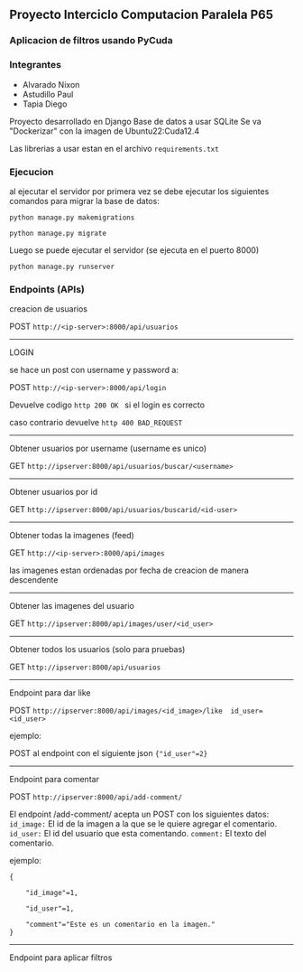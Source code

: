## Proyecto Interciclo Computacion Paralela P65
### Aplicacion de filtros usando PyCuda
### Integrantes
* Alvarado Nixon
* Astudillo Paul
* Tapia Diego

Proyecto desarrollado en Django
Base de datos a usar SQLite
Se va "Dockerizar" con la imagen de Ubuntu22:Cuda12.4

Las librerias a usar estan en el archivo ```requirements.txt```

### Ejecucion

al ejecutar el servidor por primera vez se debe ejecutar los siguientes comandos para migrar la base de datos:

```python manage.py makemigrations```

```python manage.py migrate```

Luego se puede ejecutar el servidor (se ejecuta en el puerto 8000)

```python manage.py runserver```

### Endpoints (APIs)

creacion de usuarios


 POST ```http://<ip-server>:8000/api/usuarios ```

----
LOGIN

se hace un post con username y password a:


POST ```http://<ip-server>:8000/api/login ```

Devuelve codigo ```http 200 OK ```  si el login es correcto 

caso contrario devuelve ```http 400 BAD_REQUEST```

----
Obtener usuarios por username (username es unico)


GET  ```http://ipserver:8000/api/usuarios/buscar/<username>```



----
Obtener usuarios por id

GET  ```http://ipserver:8000/api/usuarios/buscarid/<id-user>```


----

Obtener todas la imagenes (feed)

GET ```http://<ip-server>:8000/api/images```

las imagenes estan ordenadas por fecha de creacion de manera descendente 

----

Obtener las imagenes del usuario

GET ```http://ipserver:8000/api/images/user/<id_user>```

----

Obtener todos los usuarios  (solo para pruebas)


GET ```http://ipserver:8000/api/usuarios```

----

Endpoint para dar like 

POST ```http://ipserver:8000/api/images/<id_image>/like  id_user=<id_user>```

ejemplo:

POST al endpoint con el siguiente json
```{"id_user"=2}```

----
Endpoint para comentar 

POST ```http://ipserver:8000/api/add-comment/```

El endpoint /add-comment/ acepta un POST con los siguientes datos:
```id_image:``` El id de la imagen a la que se le quiere agregar el comentario.
```id_user:``` El id del usuario que esta comentando.
```comment:``` El texto del comentario.

ejemplo:
```
{

    "id_image"=1,

    "id_user"=1,

    "comment"="Este es un comentario en la imagen."
}
```


----

Endpoint para aplicar filtros 